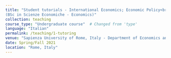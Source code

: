 ```yaml
---
title: "Student tutorials - International Economics; Economic Policy<br>
(BSc in Scienze Economiche - Economics)"
collection: teaching
course_type: "Undergraduate course"  # Changed from 'type'
language: "Italian"
permalink: /teaching/1-tutoring
venue: "Sapienza University of Rome, Italy - Department of Economics and Law"
date: Spring/Fall 2021
location: "Rome, Italy"
---
```

